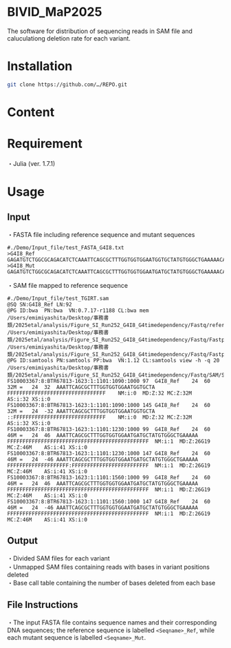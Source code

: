 # BIVID_MaP2025

The software for distribution of sequencing reads in SAM file and caluculationg deletion rate for each variant.

# Installation 
```bash
git clone https://github.com/…/REPO.git
```

# Content

# Requirement

・Julia (ver. 1.7.1)

# Usage
## Input

・FASTA file including reference sequence and mutant sequences<br>
```text
#./Demo/Input_file/test_FASTA_G4I8.txt
>G4I8_Ref
GAGATGTCTGGCGCAGACATCTCAAATTCAGCGCTTTGGTGGTGGAATGGTGCTATGTGGGCTGAAAAACAAATCGGGCTTCGGTCCGGTTC
>G4I8_Mut
GAGATGTCTGGCGCAGACATCTCAAATTCAGCGCTTTGGTGGTGGAATGATGCTATGTGGGCTGAAAAACAAATCGGGCTTCGGTCCGGTTC
```
・SAM file mapped to reference sequence
```text
#./Demo/Input_file/test_TGIRT.sam
@SQ	SN:G4I8_Ref	LN:92
@PG	ID:bwa	PN:bwa	VN:0.7.17-r1188	CL:bwa mem /Users/emimiyashita/Desktop/事務書類/2025etal/analysis/Figure_SI_Run252_G4I8_G4timedependency/Fastq/reference/I8_ref/I8_ref /Users/emimiyashita/Desktop/事務書類/2025etal/analysis/Figure_SI_Run252_G4I8_G4timedependency/Fastq/Fastp_output/S19_S19_L001_R1_001_fastp.fastq /Users/emimiyashita/Desktop/事務書類/2025etal/analysis/Figure_SI_Run252_G4I8_G4timedependency/Fastq/Fastp_output/S19_S19_L001_R2_001_fastp.fastq
@PG	ID:samtools	PN:samtools	PP:bwa	VN:1.12	CL:samtools view -h -q 20 /Users/emimiyashita/Desktop/事務書類/2025etal/analysis/Figure_SI_Run252_G4I8_G4timedependency/Fastq/SAM/S19_S19_removed.sam
FS10003367:8:BTR67813-1623:1:1101:1090:1000	97	G4I8_Ref	24	60	32M	=	24	32	AAATTCAGCGCTTTGGTGGTGGAATGGTGCTA	FFFFFFFFFFFFFFFFFFFFFFFFFFFFFFFF	NM:i:0	MD:Z:32	MC:Z:32M	AS:i:32	XS:i:0
FS10003367:8:BTR67813-1623:1:1101:1090:1000	145	G4I8_Ref	24	60	32M	=	24	-32	AAATTCAGCGCTTTGGTGGTGGAATGGTGCTA	::FFFFFFFFFFFFFFFFFFFFFFFFFFFFFF	NM:i:0	MD:Z:32	MC:Z:32M	AS:i:32	XS:i:0
FS10003367:8:BTR67813-1623:1:1101:1230:1000	99	G4I8_Ref	24	60	46M	=	24	46	AAATTCAGCGCTTTGGTGGTGGAATGATGCTATGTGGGCTGAAAAA	FFFFFFFFFFFFFFFFFFFFFFFFFFFFFFFFFFFFFFFFFFFFFF	NM:i:1	MD:Z:26G19	MC:Z:46M	AS:i:41	XS:i:0
FS10003367:8:BTR67813-1623:1:1101:1230:1000	147	G4I8_Ref	24	60	46M	=	24	-46	AAATTCAGCGCTTTGGTGGTGGAATGATGCTATGTGGGCTGAAAAA	FFFFFFFFFFFFFFFFFFFF:FFFFFFFFFFFFFFFFFFFFFFFFF	NM:i:1	MD:Z:26G19	MC:Z:46M	AS:i:41	XS:i:0
FS10003367:8:BTR67813-1623:1:1101:1560:1000	99	G4I8_Ref	24	60	46M	=	24	46	AAATTCAGCGCTTTGGTGGTGGAATGATGCTATGTGGGCTGAAAAA	FFFFFFFFFFFFFFFFFFFFFFFFFFFFFFFFFFFFFFFFFFFFFF	NM:i:1	MD:Z:26G19	MC:Z:46M	AS:i:41	XS:i:0
FS10003367:8:BTR67813-1623:1:1101:1560:1000	147	G4I8_Ref	24	60	46M	=	24	-46	AAATTCAGCGCTTTGGTGGTGGAATGATGCTATGTGGGCTGAAAAA	FFFFFFFFFFFFFFFFFFFFFFFFFFFFFFFFFFFFFFFFFFFFFF	NM:i:1	MD:Z:26G19	MC:Z:46M	AS:i:41	XS:i:0
```

## Output

・Divided SAM files for each variant<br>
・Unmapped SAM files containing reads with bases in variant positions deleted<br>
・Base call table containing the number of bases deleted from each base

## File Instructions
・The input FASTA file contains sequence names and their corresponding DNA sequences; the reference sequence is labelled 	`<Seqname>_Ref`, while each mutant sequence is labelled 	`<Seqname>_Mut`.












